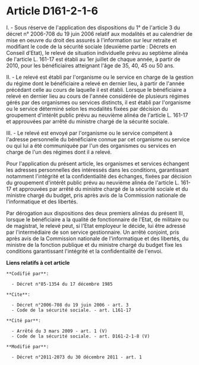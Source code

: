 # Article D161-2-1-6

I. - Sous réserve de l'application des dispositions du 1° de l'article 3 du décret n° 2006-708 du 19 juin 2006 relatif aux
modalités et au calendrier de mise en oeuvre du droit des assurés à l'information sur leur retraite et modifiant le code de
la sécurité sociale (deuxième partie : Décrets en Conseil d'Etat), le relevé de situation individuelle prévu au septième
alinéa de l'article L. 161-17 est établi au 1er juillet de chaque année, à partir de 2010, pour les bénéficiaires atteignant
l'âge de 35, 40, 45 ou 50 ans.

II. - Le relevé est établi par l'organisme ou le service en charge de la gestion du régime dont le bénéficiaire a relevé en
dernier lieu, à partir de l'année précédant celle au cours de laquelle il est établi. Lorsque le bénéficiaire a relevé en
dernier lieu au cours de l'année considérée de plusieurs régimes gérés par des organismes ou services distincts, il est
établi par l'organisme ou le service déterminé selon les modalités fixées par décision du groupement d'intérêt public prévu
au neuvième alinéa de l'article L. 161-17 et approuvées par arrêté du ministre chargé de la sécurité sociale.

III. - Le relevé est envoyé par l'organisme ou le service compétent à l'adresse personnelle du bénéficiaire connue par cet
organisme ou service ou qui lui a été communiquée par l'un des organismes ou services en charge de l'un des régimes dont il a
relevé.

Pour l'application du présent article, les organismes et services échangent les adresses personnelles des intéressés dans les
conditions, garantissant notamment l'intégrité et la confidentialité des échanges, fixées par décision du groupement
d'intérêt public prévu au neuvième alinéa de l'article L. 161-17 et approuvées par arrêté du ministre chargé de la sécurité
sociale et du ministre chargé du budget, pris après avis de la Commission nationale de l'informatique et des libertés.

Par dérogation aux dispositions des deux premiers alinéas du présent III, lorsque le bénéficiaire a la qualité de
fonctionnaire de l'Etat, de militaire ou de magistrat, le relevé peut, si l'Etat employeur le décide, lui être adressé par
l'intermédiaire de son service gestionnaire. Un arrêté conjoint, pris après avis de la Commission nationale de l'informatique
et des libertés, du ministre de la fonction publique et du ministre chargé du budget fixe les conditions garantissant
l'intégrité et la confidentialité de l'envoi.

**Liens relatifs à cet article**

	**Codifié par**:

	  - Décret n°85-1354 du 17 décembre 1985

	**Cite**:

	  - Décret n°2006-708 du 19 juin 2006 - art. 3
	  - Code de la sécurité sociale. - art. L161-17

	**Cité par**:

	  - Arrêté du 3 mars 2009 - art. 1 (V)
	  - Code de la sécurité sociale. - art. D161-2-1-8 (V)

	**Modifié par**:

	  - Décret n°2011-2073 du 30 décembre 2011 - art. 1
